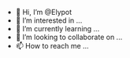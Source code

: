 
- 👋 Hi, I’m @Elypot
- 👀 I’m interested in ...
- 🌱 I’m currently learning ...
- 💞️ I’m looking to collaborate on ...
- 📫 How to reach me ...

<!---
Elypot/Elypot is a ✨ special ✨ repository because its `README.md` (this file) appears on your GitHub profile.
You can click the Preview link to take a look at your changes.
--->
